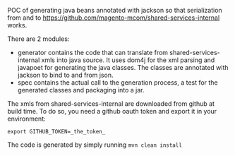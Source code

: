 POC of generating java beans annotated with jackson so that serialization from and to https://github.com/magento-mcom/shared-services-internal works.

There are 2 modules: 
* generator contains the code that can translate from shared-services-internal xmls into java source. It uses dom4j for the xml parsing and javapoet for generating the java classes. The classes are annotated with jackson to bind to and from json.
* spec contains the actual call to the generation process, a test for the generated classes and packaging into a jar.

The xmls from shared-services-internal are downloaded from github at build time. To do so, you need a github oauth token and export it in your environment:

```
export GITHUB_TOKEN=_the_token_
```

The code is generated by simply running `mvn clean install`
